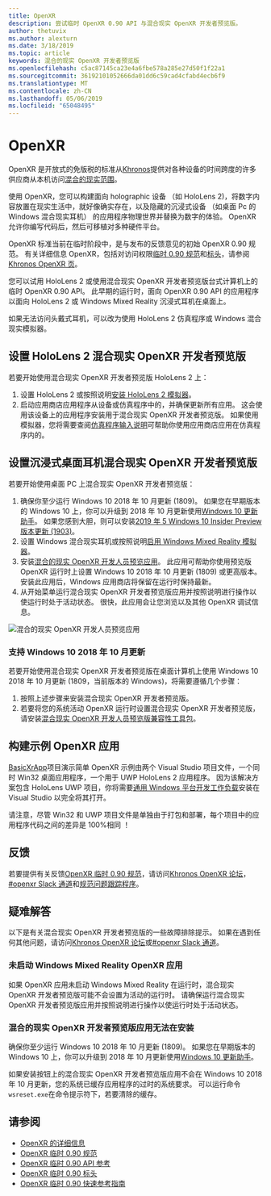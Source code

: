 ```yaml
---
title: OpenXR
description: 尝试临时 OpenXR 0.90 API 与混合现实 OpenXR 开发者预览版。
author: thetuvix
ms.author: alexturn
ms.date: 3/18/2019
ms.topic: article
keywords: 混合的现实 OpenXR 开发者预览版
ms.openlocfilehash: c5ac87145ca23e4a6fbe578a285e27d50f1f22a1
ms.sourcegitcommit: 36192101052666da01dd6c59cad4cfabd4ecb6f9
ms.translationtype: MT
ms.contentlocale: zh-CN
ms.lasthandoff: 05/06/2019
ms.locfileid: "65048495"
---
```

# <a name="openxr"></a>OpenXR

OpenXR 是开放式的免版税的标准从[Khronos](https://www.khronos.org/)提供对各种设备的时间跨度的许多供应商从本机访问[混合的现实范围](mixed-reality.md)。

使用 OpenXR，您可以构建面向 holographic 设备 （如 HoloLens 2)，将数字内容放置在现实生活中，就好像确实存在，以及隐藏的沉浸式设备 （如桌面 Pc 的 Windows 混合现实耳机） 的应用程序物理世界并替换为数字的体验。  OpenXR 允许你编写代码后，然后可移植对多种硬件平台。

OpenXR 标准当前在临时阶段中，是与发布的反馈意见的初始 OpenXR 0.90 规范。  有关详细信息 OpenXR，包括对访问权限[临时 0.90 规范](https://www.khronos.org/registry/OpenXR/specs/0.90/html/xrspec.html)和[标头](https://github.com/KhronosGroup/OpenXR-Docs/tree/master/include/openxr)，请参阅[Khronos OpenXR 页](https://www.khronos.org/openxr/)。 

您可以试用 HoloLens 2 或使用混合现实 OpenXR 开发者预览版台式计算机上的临时 OpenXR 0.90 API。  此早期的运行时，面向 OpenXR 0.90 API 的应用程序以面向 HoloLens 2 或 Windows Mixed Reality 沉浸式耳机在桌面上。

如果无法访问头戴式耳机，可以改为使用 HoloLens 2 仿真程序或 Windows 混合现实模拟器。

## <a name="setting-up-the-mixed-reality-openxr-developer-preview-for-hololens-2"></a>设置 HoloLens 2 混合现实 OpenXR 开发者预览版

若要开始使用混合现实 OpenXR 开发者预览版 HoloLens 2 上：

1. 设置 HoloLens 2 或按照说明[安装 HoloLens 2 模拟器](using-the-hololens-emulator.md)。
1. 启动应用商店应用程序从设备或仿真程序中的，并确保更新所有应用。  这会使用该设备上的应用程序安装用于混合现实 OpenXR 开发者预览版。  如果使用模拟器，您将需要查阅[仿真程序输入说明](using-the-hololens-emulator.md#basic-emulator-input)可帮助你使用应用商店应用在仿真程序内的。

## <a name="setting-up-the-mixed-reality-openxr-developer-preview-for-immersive-desktop-headsets"></a>设置沉浸式桌面耳机混合现实 OpenXR 开发者预览版

若要开始使用桌面 PC 上混合现实 OpenXR 开发者预览版：

1. 确保你至少运行 Windows 10 2018 年 10 月更新 (1809)。  如果您在早期版本的 Windows 10 上，你可以升级到 2018 年 10 月更新使用[Windows 10 更新助手](https://www.microsoft.com/en-us/software-download/windows10)。  如果您感到大胆，则可以安装[2019 年 5 Windows 10 Insider Preview 版本更新 (1903)](https://insider.windows.com)。
1. 设置 Windows 混合现实耳机或按照说明[启用 Windows Mixed Reality 模拟器](using-the-windows-mixed-reality-simulator.md)。
1. 安装[混合的现实 OpenXR 开发人员预览应用](https://www.microsoft.com/store/productId/9n5cvvl23qbt)。  此应用可帮助你使用预览版 OpenXR 运行时上设置 Windows 10 2018 年 10 月更新 (1809) 或更高版本。  安装此应用后，Windows 应用商店将保留在运行时保持最新。
1. 从开始菜单运行混合现实 OpenXR 开发者预览版应用并按照说明进行操作以使运行时处于活动状态。  很快，此应用会让您浏览以及其他 OpenXR 调试信息。

![混合的现实 OpenXR 开发人员预览应用](images/mixed-reality-openxr-developer-preview.png)

### <a name="support-for-windows-10-october-2018-update"></a>支持 Windows 10 2018 年 10 月更新

若要开始使用混合现实 OpenXR 开发者预览版在桌面计算机上使用 Windows 10 2018 年 10 月更新 (1809，当前版本的 Windows)，将需要遵循几个步骤：

1. 按照上述步骤来安装混合现实 OpenXR 开发者预览版。
1. 若要将您的系统活动 OpenXR 运行时设置混合现实 OpenXR 开发者预览版，请安装[混合现实 OpenXR 开发人员预览版兼容性工具包](https://aka.ms/openxr-compat)。

## <a name="building-a-sample-openxr-app"></a>构建示例 OpenXR 应用

[BasicXrApp](https://github.com/Microsoft/OpenXR-SDK-VisualStudio/tree/master/samples/BasicXrApp)项目演示简单 OpenXR 示例由两个 Visual Studio 项目文件，一个同时 Win32 桌面应用程序，一个用于 UWP HoloLens 2 应用程序。  因为该解决方案包含 HoloLens UWP 项目，你将需要[通用 Windows 平台开发工作负载](install-the-tools.md#installation-checklist)安装在 Visual Studio 以完全将其打开。

请注意，尽管 Win32 和 UWP 项目文件是单独由于打包和部署，每个项目中的应用程序代码之间的差异是 100%相同 ！

## <a name="feedback"></a>反馈

若要提供有关反馈[OpenXR 临时 0.90 规范](https://www.khronos.org/registry/OpenXR/specs/0.90/html/xrspec.html)，请访问[Khronos OpenXR 论坛](https://community.khronos.org/c/openxr)， [#openxr Slack 通道](https://khr.io/slack)和[规范问题跟踪程序](https://github.com/KhronosGroup/OpenXR-Docs/issues)。

## <a name="troubleshooting"></a>疑难解答

以下是有关混合现实 OpenXR 开发者预览版的一些故障排除提示。  如果在遇到任何其他问题，请访问[Khronos OpenXR 论坛](https://community.khronos.org/c/openxr)或[#openxr Slack 通道](https://khr.io/slack)。

### <a name="openxr-app-not-starting-windows-mixed-reality"></a>未启动 Windows Mixed Reality OpenXR 应用

如果 OpenXR 应用未启动 Windows Mixed Reality 在运行时，混合现实 OpenXR 开发者预览版可能不会设置为活动的运行时。  请确保运行混合现实 OpenXR 开发者预览版应用并按照说明进行操作以使运行时处于活动状态。

### <a name="mixed-reality-openxr-developer-preview-app-cannot-be-installed"></a>混合的现实 OpenXR 开发者预览版应用无法在安装 

确保你至少运行 Windows 10 2018 年 10 月更新 (1809)。  如果您在早期版本的 Windows 10 上，你可以升级到 2018 年 10 月更新使用[Windows 10 更新助手](https://www.microsoft.com/en-us/software-download/windows10)。

如果安装按钮上的混合现实 OpenXR 开发者预览版应用不会在 Windows 10 2018 年 10 月更新，您的系统已缓存应用程序的过时的系统要求。  可以运行命令`wsreset.exe`在命令提示符下，若要清除的缓存。

## <a name="see-also"></a>请参阅

* [OpenXR 的详细信息](https://www.khronos.org/openxr/)
* [OpenXR 临时 0.90 规范](https://www.khronos.org/registry/OpenXR/specs/0.90/html/xrspec.html)
* [OpenXR 临时 0.90 API 参考](https://www.khronos.org/registry/OpenXR/specs/0.90/man/html/)
* [OpenXR 临时 0.90 标头](https://github.com/KhronosGroup/OpenXR-Docs/tree/master/include/openxr)
* [OpenXR 临时 0.90 快速参考指南](https://www.khronos.org/registry/OpenXR/specs/0.90/refguide/OpenXR-0.90-web.pdf)

